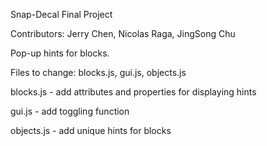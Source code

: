 Snap-Decal Final Project

Contributors: Jerry Chen, Nicolas Raga, JingSong Chu

Pop-up hints for blocks.

Files to change: blocks.js, gui.js, objects.js

blocks.js - add attributes and properties for displaying hints

gui.js - add toggling function

objects.js - add unique hints for blocks

